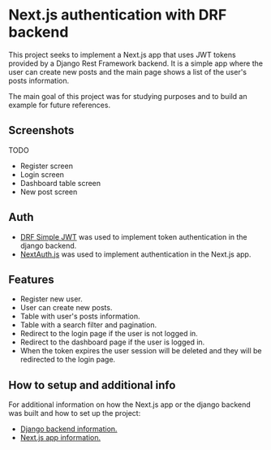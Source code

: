 # Next.js authentication with DRF backend

This project seeks to implement a Next.js app that uses JWT tokens provided by a Django Rest Framework backend.
It is a simple app where the user can create new posts and the main page shows a list of the user's posts information.

The main goal of this project was for studying purposes and to build an example for future references.

## Screenshots
TODO
- Register screen
- Login screen
- Dashboard table screen
- New post screen

## Auth
- [DRF Simple JWT](https://github.com/jazzband/djangorestframework-simplejwt) was used to implement token authentication in the django backend.
- [NextAuth.js](https://github.com/nextauthjs/next-auth) was used to implement authentication in the Next.js app.

## Features
- Register new user.
- User can create new posts.
- Table with user's posts information.
- Table with a search filter and pagination.
- Redirect to the login page if the user is not logged in.
- Redirect to the dashboard page if the user is logged in.
- When the token expires the user session will be deleted and they will be redirected to the login page.

## How to setup and additional info
For additional information on how the Next.js app or the django backend was built and how to set up the project:
- [Django backend information.](/django_backend/)
- [Next.js app information.](/next_frontend/)